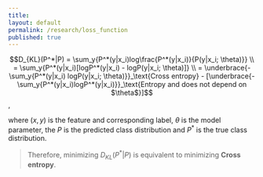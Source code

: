 ```yaml
---
title:
layout: default
permalink: /research/loss_function
published: true
---
```



$$D_{KL}(P^*|P) = \sum_y{P^*(y|x_i)log\frac{P^*(y|x_i)}{P(y|x_i; \theta)}} \\ = \sum_y{P^*(y|x_i)[logP^*(y|x_i) - logP(y|x_i; \theta)]} \\ = \underbrace{- \sum_y{P^*(y|x_i) logP(y|x_i; \theta)}}_\text{Cross entropy} - [\underbrace{-\sum_y{P^*(y|x_i)logP^*(y|x_i)}}_\text{Entropy and does not depend on $\theta$}]$$,

where $(x, y)$ is the feature and corresponding label, $\theta$ is the model parameter, the $P$ is the predicted class distribution and $P^*$ is the true class distribution.

> Therefore, minimizing $D_{KL}(P^*|P)$ is equivalent to minimizing **Cross entropy**.